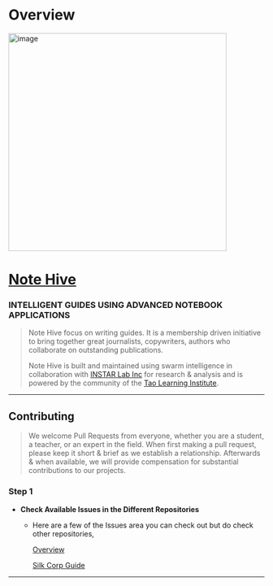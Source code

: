 # Overview
<img width="429" alt="image" src="https://user-images.githubusercontent.com/61100293/205363642-d8fc5392-0ea5-4894-9db9-8b8ba20013c1.png">

# <a href="https://notehive.org" target="_blank">Note Hive</a>
### INTELLIGENT GUIDES USING ADVANCED NOTEBOOK APPLICATIONS

> Note Hive focus on writing guides. It is a membership driven initiative to bring together great journalists, copywriters, authors who collaborate on outstanding publications.
>
> Note Hive is built and maintained using swarm intelligence in collaboration with <a href="https://instarlab.org" target="_blank">INSTAR Lab Inc</a> for research &amp; analysis and is powered by the community of the <a href="https://taolearning.org" target="_blank">Tao Learning Institute</a>.

---

## Contributing
> We welcome Pull Requests from everyone, whether you are a student, a teacher, or an expert in the field. When first making a pull request, please keep it short &amp; brief as we establish a relationship. Afterwards &amp; when available, we will provide compensation for substantial contributions to our projects. 

### Step 1

- **Check Available Issues in the Different Repositories**
    - Here are a few of the Issues area you can check out but do check other repositories,
      
      <a href="https://github.com/Note-Hive/Overview/issues" target="_blank"> Overview </a>
      
      <a href="https://github.com/Note-Hive/Silk-Corp-Guide/issues" target="_blank"> Silk Corp Guide </a>
      
---
